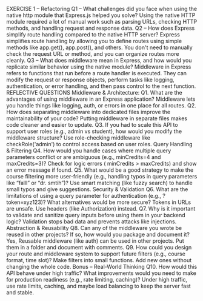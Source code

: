 EXERCISE 1 – Refactoring
Q1 – What challenges did you face when using the native http module that Express.js helped you solve?
Using the native HTTP module required a lot of manual work such as parsing URLs, checking HTTP methods, and handling request and response data.
Q2 – How does Express simplify route handling compared to the native HTTP server?
Express simplifies route handling by allowing you to define routes using simple methods like app.get(), app.post(), and others. You don't need to manually check the request URL or method, and you can organize routes more cleanly.
Q3 – What does middleware mean in Express, and how would you replicate similar behavior using the native module?
Middleware in Express refers to functions that run before a route handler is executed. They can modify the request or response objects, perform tasks like logging, authentication, or error handling, and then pass control to the next function.
REFLECTIVE QUESTIONS
Middleware & Architecture:
Q1. What are the advantages of using middleware in an Express application?
Middleware lets you handle things like logging, auth, or errors in one place for all routes.
Q2. How does separating middleware into dedicated files improve the maintainability of
your code?
Putting middleware in separate files makes code cleaner and easier to update.
Q3. If you had to scale this API to support user roles (e.g., admin vs student), how would you modify the middleware structure?
Use role-checking middleware like checkRole('admin') to control access based on user roles.
Query Handling & Filtering
Q4. How would you handle cases where multiple query parameters conflict or are ambiguous (e.g., minCredits=4 and maxCredits=3)?
Check for logic errors ( minCredits > maxCredits) and show an error message if found.
Q5. What would be a good strategy to make the course filtering more user-friendly (e.g., handling typos in query parameters like “falll” or “dr. smtih”)?
Use smart matching (like fuzzy search) to handle small typos and give suggestions.
Security & Validation
Q6. What are the limitations of using a query parameter for authentication
(e.g., ?token=xyz123)? What alternatives would be more secure?
Tokens in URLs are unsafe. Use headers (like Authorization) instead.
Q7. Why is it important to validate and sanitize query inputs before using them in your backend logic?
Validation stops bad data and prevents attacks like injections.
Abstraction & Reusability
Q8. Can any of the middleware you wrote be reused in other projects? If so, how would you package and document it?
Yes, Reusable middleware (like auth) can be used in other projects. Put them in a folder and document with comments.
Q9. How could you design your route and middleware system to support future filters (e.g., course format, time slot)?
Make filters into small functions. Add new ones without changing the whole code.
Bonus – Real-World Thinking
Q10. How would this API behave under high traffic? What improvements would you need to make for production readiness (e.g., rate limiting, caching)?
Under high traffic, use rate limits, caching, and maybe load balancing to keep the server fast and stable.